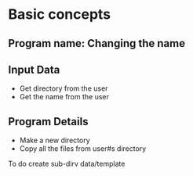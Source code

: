 # Basic concepts

## Program name: Changing the name

## Input Data
  * Get directory from the user
  * Get the name from the user

## Program Details
  * Make a new directory
  * Copy all the files from user#s directory

To do
create sub-dirv data/template
